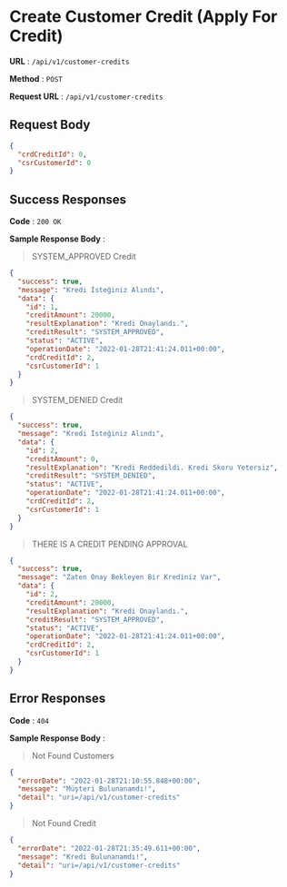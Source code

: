 # Create Customer Credit (Apply For Credit)

**URL** : `/api/v1/customer-credits`

**Method** : `POST`

**Request URL** : `/api/v1/customer-credits`

## Request Body

```json
{
  "crdCreditId": 0,
  "csrCustomerId": 0
}
```

## Success Responses

**Code** : `200 OK`

**Sample Response Body** :

> SYSTEM_APPROVED Credit
```json
{
  "success": true,
  "message": "Kredi İsteğiniz Alındı",
  "data": {
    "id": 1,
    "creditAmount": 20000,
    "resultExplanation": "Kredi Onaylandı.",
    "creditResult": "SYSTEM_APPROVED",
    "status": "ACTIVE",
    "operationDate": "2022-01-28T21:41:24.011+00:00",
    "crdCreditId": 2,
    "csrCustomerId": 1
  }
}
```

> SYSTEM_DENIED Credit
```json
{
  "success": true,
  "message": "Kredi İsteğiniz Alındı",
  "data": {
    "id": 2,
    "creditAmount": 0,
    "resultExplanation": "Kredi Reddedildi. Kredi Skoru Yetersiz",
    "creditResult": "SYSTEM_DENIED",
    "status": "ACTIVE",
    "operationDate": "2022-01-28T21:41:24.011+00:00",
    "crdCreditId": 2,
    "csrCustomerId": 1
  }
}
```

> THERE IS A CREDIT PENDING APPROVAL
```json
{
  "success": true,
  "message": "Zaten Onay Bekleyen Bir Krediniz Var",
  "data": {
    "id": 2,
    "creditAmount": 20000,
    "resultExplanation": "Kredi Onaylandı.",
    "creditResult": "SYSTEM_APPROVED",
    "status": "ACTIVE",
    "operationDate": "2022-01-28T21:41:24.011+00:00",
    "crdCreditId": 2,
    "csrCustomerId": 1
  }
}
```

## Error Responses


**Code** : `404`

**Sample Response Body** :

> Not Found Customers
```json
{
  "errorDate": "2022-01-28T21:10:55.848+00:00",
  "message": "Müşteri Bulunanamdı!",
  "detail": "uri=/api/v1/customer-credits"
}
```

> Not Found Credit
```json
{
  "errorDate": "2022-01-28T21:35:49.611+00:00",
  "message": "Kredi Bulunanamdı!",
  "detail": "uri=/api/v1/customer-credits"
}
```
